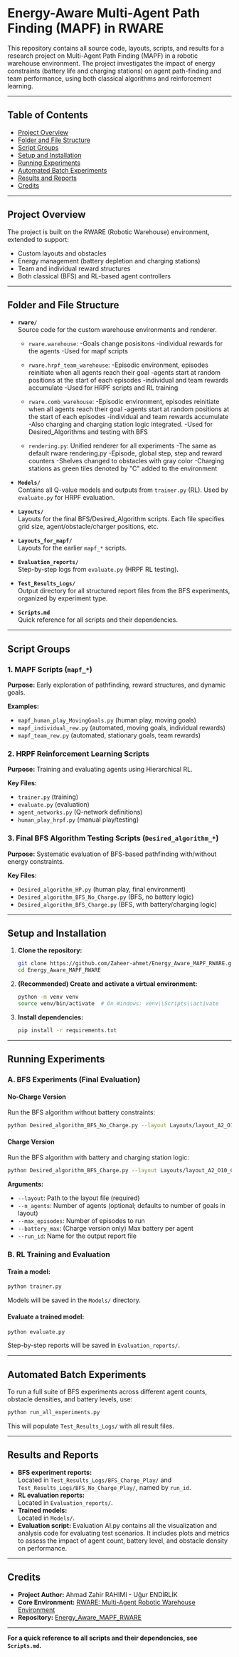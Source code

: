 # Energy-Aware Multi-Agent Path Finding (MAPF) in RWARE

This repository contains all source code, layouts, scripts, and results for a research project on Multi-Agent Path Finding (MAPF) in a robotic warehouse environment. The project investigates the impact of energy constraints (battery life and charging stations) on agent path-finding and team performance, using both classical algorithms and reinforcement learning.

---

## Table of Contents

- [Project Overview](#project-overview)
- [Folder and File Structure](#folder-and-file-structure)
- [Script Groups](#script-groups)
- [Setup and Installation](#setup-and-installation)
- [Running Experiments](#running-experiments)
- [Automated Batch Experiments](#automated-batch-experiments)
- [Results and Reports](#results-and-reports)
- [Credits](#credits)

---

## Project Overview

The project is built on the RWARE (Robotic Warehouse) environment, extended to support:
- Custom layouts and obstacles
- Energy management (battery depletion and charging stations)
- Team and individual reward structures
- Both classical (BFS) and RL-based agent controllers

---

## Folder and File Structure

- **`rware/`**  
  Source code for the custom warehouse environments and renderer.  
  - `rware.warehouse`: 
    -Goals change posisitons
    -individual rewards for the agents
    -Used for mapf scripts 
  - `rware.hrpf_team_warehouse`:
    -Episodic environment, episodes reinitiate when all agents reach their goal
    -agents start at random positions at the start of each episodes
    -individual and team rewards accumulate
    -Used for HRPF scripts and RL training
  - `rware.comb_warehouse`:
    -Episodic environment, episodes reinitiate when all agents reach their goal
    -agents start at random positions at the start of each episodes
    -individual and team rewards accumulate
    -Also charging and charging station logic integrated.
    -Used for Desired_Algorithms and testing with BFS
    
  - `rendering.py`: Unified renderer for all experiments
    -The same as default rware rendering.py
    -Episode, global step, step and reward counters
    -Shelves changed to obstacles with gray color
    -Charging stations as green tiles denoted by "C" added to the environment

- **`Models/`**  
  Contains all Q-value models and outputs from `trainer.py` (RL). Used by `evaluate.py` for HRPF evaluation.

- **`Layouts/`**  
  Layouts for the final BFS/Desired_Algorithm scripts. Each file specifies grid size, agent/obstacle/charger positions, etc.

- **`Layouts_for_mapf/`**  
  Layouts for the earlier `mapf_*` scripts.

- **`Evaluation_reports/`**  
  Step-by-step logs from `evaluate.py` (HRPF RL testing).

- **`Test_Results_Logs/`**  
  Output directory for all structured report files from the BFS experiments, organized by experiment type.

- **`Scripts.md`**  
  Quick reference for all scripts and their dependencies.

---

## Script Groups

### 1. MAPF Scripts (`mapf_*`)
**Purpose:** Early exploration of pathfinding, reward structures, and dynamic goals.

**Examples:**  
- `mapf_human_play_MovingGoals.py` (human play, moving goals)  
- `mapf_individual_rew.py` (automated, moving goals, individual rewards)  
- `mapf_team_rew.py` (automated, stationary goals, team rewards)

### 2. HRPF Reinforcement Learning Scripts
**Purpose:** Training and evaluating agents using Hierarchical RL.

**Key Files:**  
- `trainer.py` (training)  
- `evaluate.py` (evaluation)  
- `agent_networks.py` (Q-network definitions)  
- `human_play_hrpf.py` (manual play/testing)

### 3. Final BFS Algorithm Testing Scripts (`Desired_algorithm_*`)
**Purpose:** Systematic evaluation of BFS-based pathfinding with/without energy constraints.

**Key Files:**  
- `Desired_algorithm_HP.py` (human play, final environment)  
- `Desired_algorithm_BFS_No_Charge.py` (BFS, no battery logic)  
- `Desired_algorithm_BFS_Charge.py` (BFS, with battery/charging logic)

---

## Setup and Installation

1. **Clone the repository:**
    ```bash
    git clone https://github.com/Zaheer-ahmet/Energy_Aware_MAPF_RWARE.git
    cd Energy_Aware_MAPF_RWARE
    ```

2. **(Recommended) Create and activate a virtual environment:**
    ```bash
    python -m venv venv
    source venv/bin/activate  # On Windows: venv\\Scripts\\activate
    ```

3. **Install dependencies:**
    ```bash
    pip install -r requirements.txt
    ```

---

## Running Experiments

### A. BFS Experiments (Final Evaluation)

#### No-Charge Version
Run the BFS algorithm without battery constraints:
```bash
python Desired_algorithm_BFS_No_Charge.py --layout Layouts/layout_A2_O10_C0.txt --max_episodes 20 --run_id NoCharge_A2_O10
```

#### Charge Version
Run the BFS algorithm with battery and charging station logic:
```bash
python Desired_algorithm_BFS_Charge.py --layout Layouts/layout_A2_O10_C1.txt --max_episodes 20 --battery_max 15 --run_id Charge_A2_O10_B15
```

**Arguments:**
- `--layout`: Path to the layout file (required)
- `--n_agents`: Number of agents (optional; defaults to number of goals in layout)
- `--max_episodes`: Number of episodes to run
- `--battery_max`: (Charge version only) Max battery per agent
- `--run_id`: Name for the output report file

### B. RL Training and Evaluation

#### Train a model:
```bash
python trainer.py
```
Models will be saved in the `Models/` directory.

#### Evaluate a trained model:
```bash
python evaluate.py
```
Step-by-step reports will be saved in `Evaluation_reports/`.

---

## Automated Batch Experiments

To run a full suite of BFS experiments across different agent counts, obstacle densities, and battery levels, use:
```bash
python run_all_experiments.py
```
This will populate `Test_Results_Logs/` with all result files.

---

## Results and Reports

- **BFS experiment reports:**  
  Located in `Test_Results_Logs/BFS_Charge_Play/` and `Test_Results_Logs/BFS_No_Charge_Play/`, named by `run_id`.
- **RL evaluation reports:**  
  Located in `Evaluation_reports/`.
- **Trained models:**  
  Located in `Models/`.
- **Evaluation script:**
  Evaluation AI.py contains all the visualization and analysis code for evaluating test scenarios. It includes plots and metrics to assess the impact of agent count, battery level, and obstacle density on performance.

---

## Credits

- **Project Author:** Ahmad Zahir RAHIMI - Uğur ENDİRLİK
- **Core Environment:** [RWARE: Multi-Agent Robotic Warehouse Environment](https://github.com/semitable/robotic-warehouse)
- **Repository:** [Energy_Aware_MAPF_RWARE](https://github.com/Zaheer-ahmet/Energy_Aware_MAPF_RWARE)

---

**For a quick reference to all scripts and their dependencies, see `Scripts.md`.**

